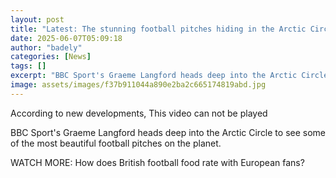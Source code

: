 ```yaml
---
layout: post
title: "Latest: The stunning football pitches hiding in the Arctic Circle"
date: 2025-06-07T05:09:18
author: "badely"
categories: [News]
tags: []
excerpt: "BBC Sport's Graeme Langford heads deep into the Arctic Circle to see some of the most beautiful football pitches on the planet."
image: assets/images/f37b911044a890e2ba2c665174819abd.jpg
---
```


According to new developments, This video can not be played

BBC Sport's Graeme Langford heads deep into the Arctic Circle to see some of the most beautiful football pitches on the planet.

WATCH MORE: How does British football food rate with European fans?

